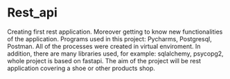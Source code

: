 # Rest_api
Creating first rest application. Moreover getting to know new functionalities of the application. 
Programs used in this project: Pycharms, Postgresql, Postman. All of the processes were created in virtual enviroment. In addition, there are many libraries used, for example: sqlalchemy, psycopg2, whole project is based on fastapi.
The aim of the project will be rest application covering a shoe or other products shop.
